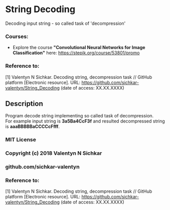 # String Decoding
Decoding input string - so called task of 'decompression'

### Courses:
* Explore the course **"Convolutional Neural Networks for Image Classification"** here: https://stepik.org/course/53801/promo

### Reference to:
[1] Valentyn N Sichkar. Decoding string, decompression task // GitHub platform [Electronic resource]. URL: https://github.com/sichkar-valentyn/String_Decoding (date of access: XX.XX.XXXX)

## Description
Program decode string implementing so called task of decompression.
<br>For example input string is **3a5Ba4CcF3f** and resulted decompressed string is **aaaBBBBBaCCCCcFfff**.
<br/>

### MIT License
### Copyright (c) 2018 Valentyn N Sichkar
### github.com/sichkar-valentyn
### Reference to:
[1] Valentyn N Sichkar. Decoding string, decompression task // GitHub platform [Electronic resource]. URL: https://github.com/sichkar-valentyn/String_Decoding (date of access: XX.XX.XXXX)
